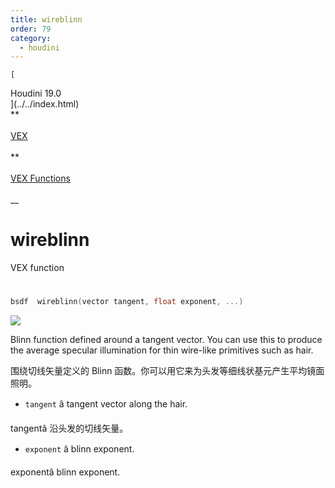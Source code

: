 ```yaml
---
title: wireblinn
order: 79
category:
  - houdini
---
```

    
    [  
Houdini 19.0  
](../../index.html)  
**  
[  
VEX  
](../index.html)  
**  
[  
VEX Functions  
](index.html)  
\_\_

# wireblinn

VEX function

#

```c
bsdf  wireblinn(vector tangent, float exponent, ...)
```

![](../../images/rendering/wireblinn.png)

Blinn function defined around a tangent vector. You can use this to produce
the average specular illumination for thin wire-like primitives such as hair.

围绕切线矢量定义的 Blinn 函数。你可以用它来为头发等细线状基元产生平均镜面照明。

- `tangent` â tangent vector along the hair.

tangentâ 沿头发的切线矢量。

- `exponent` â blinn exponent.

exponentâ blinn exponent.
